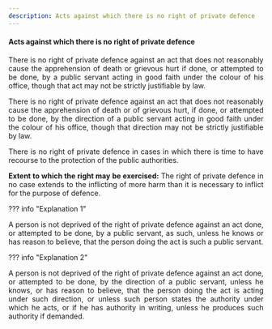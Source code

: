 ```yaml
---
description: Acts against which there is no right of private defence
---
```


#### Acts against which there is no right of private defence
<div style="text-align: justify">

There is no right of private defence against an act that does not reasonably cause the apprehension of death or grievous hurt if done, or attempted to be done, by a public servant acting in good faith under the colour of his office, though that act may not be strictly justifiable by law.

</p>

There is no right of private defence against an act that does not reasonably cause the apprehension of death or of grievous hurt, if done, or attempted to be done, by the direction of a public servant acting in good faith under the colour of his office, though that direction may not be strictly justifiable by law.

</p>

There is no right of private defence in cases in which there is time to have recourse to the protection of the public authorities.

</p>

<b>Extent to which the right may be exercised:</b> The right of private defence in no case extends to the inflicting of more harm than it is necessary to inflict for the purpose of defence.

</div>

??? info "Explanation 1"
    <div style="text-align: justify"> A person is not deprived of the right of private defence against an act done, or attempted to be done, by a public servant, as such, unless he knows or has reason to believe, that the person doing the act is such a public servant.

??? info "Explanation 2"
    <div style="text-align: justify"> A person is not deprived of the right of private defence against an act done, or attempted to be done, by the direction of a public servant, unless he knows, or has reason to believe, that the person doing the act is acting under such direction, or unless such person states the authority under which he acts, or if he has authority in writing, unless he produces such authority if demanded.
